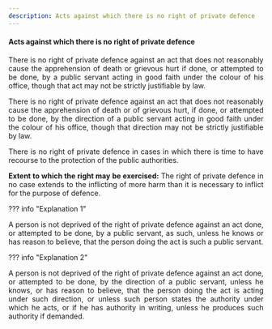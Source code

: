 ```yaml
---
description: Acts against which there is no right of private defence
---
```


#### Acts against which there is no right of private defence
<div style="text-align: justify">

There is no right of private defence against an act that does not reasonably cause the apprehension of death or grievous hurt if done, or attempted to be done, by a public servant acting in good faith under the colour of his office, though that act may not be strictly justifiable by law.

</p>

There is no right of private defence against an act that does not reasonably cause the apprehension of death or of grievous hurt, if done, or attempted to be done, by the direction of a public servant acting in good faith under the colour of his office, though that direction may not be strictly justifiable by law.

</p>

There is no right of private defence in cases in which there is time to have recourse to the protection of the public authorities.

</p>

<b>Extent to which the right may be exercised:</b> The right of private defence in no case extends to the inflicting of more harm than it is necessary to inflict for the purpose of defence.

</div>

??? info "Explanation 1"
    <div style="text-align: justify"> A person is not deprived of the right of private defence against an act done, or attempted to be done, by a public servant, as such, unless he knows or has reason to believe, that the person doing the act is such a public servant.

??? info "Explanation 2"
    <div style="text-align: justify"> A person is not deprived of the right of private defence against an act done, or attempted to be done, by the direction of a public servant, unless he knows, or has reason to believe, that the person doing the act is acting under such direction, or unless such person states the authority under which he acts, or if he has authority in writing, unless he produces such authority if demanded.
